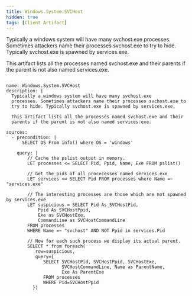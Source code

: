 ```yaml
---
title: Windows.System.SVCHost
hidden: true
tags: [Client Artifact]
---
```


Typically a windows system will have many svchost.exe
processes. Sometimes attackers name their processes svchost.exe to
try to hide. Typically svchost.exe is spawned by services.exe.

This artifact lists all the processes named svchost.exe and their
parents if the parent is not also named services.exe.


<pre><code class="language-yaml">
name: Windows.System.SVCHost
description: |
  Typically a windows system will have many svchost.exe
  processes. Sometimes attackers name their processes svchost.exe to
  try to hide. Typically svchost.exe is spawned by services.exe.

  This artifact lists all the processes named svchost.exe and their
  parents if the parent is not also named services.exe.

sources:
  - precondition: |
      SELECT OS From info() where OS = 'windows'

    query: |
        // Cache the pslist output in memory.
        LET processes <= SELECT Pid, Ppid, Name, Exe FROM pslist()

        // Get the pids of all procecesses named services.exe
        LET services <= SELECT Pid FROM processes where Name =~ "services.exe"

        // The interesting processes are those which are not spawned by services.exe
        LET suspicious = SELECT Pid As SVCHostPid,
            Ppid As SVCHostPpid,
            Exe as SVCHostExe,
            CommandLine as SVCHostCommandLine
        FROM processes
        WHERE Name =~ "svchost" AND NOT Ppid in services.Pid

        // Now for each such process we display its actual parent.
        SELECT * from foreach(
           row=suspicious,
           query={
              SELECT SVCHostPid, SVCHostPpid, SVCHostExe,
                     SVCHostCommandLine, Name as ParentName,
                     Exe As ParentExe
              FROM processes
              WHERE Pid=SVCHostPpid
          })

</code></pre>

